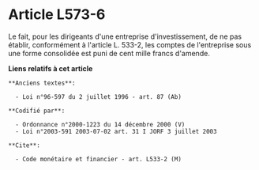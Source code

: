 # Article L573-6

Le fait, pour les dirigeants d'une entreprise d'investissement, de ne pas établir, conformément à l'article L. 533-2, les
comptes de l'entreprise sous une forme consolidée est puni de cent mille francs d'amende.

**Liens relatifs à cet article**

	**Anciens textes**:

	  - Loi n°96-597 du 2 juillet 1996 - art. 87 (Ab)

	**Codifié par**:

	  - Ordonnance n°2000-1223 du 14 décembre 2000 (V)
	  - Loi n°2003-591 2003-07-02 art. 31 I JORF 3 juillet 2003

	**Cite**:

	  - Code monétaire et financier - art. L533-2 (M)
